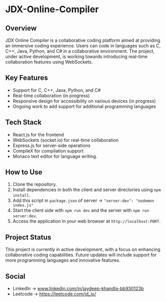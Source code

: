 # JDX-Online-Compiler

## Overview

JDX Online Compiler is a collaborative coding platform aimed at providing an immersive coding experience. Users can code in languages such as C, C++, Java, Python, and C# in a collaborative environment. The project, under active development, is working towards introducing real-time collaboration features using WebSockets.

## Key Features

- Support for C, C++, Java, Python, and C#
- Real-time collaboration (in progress)
- Responsive design for accessibility on various devices (in progress)
- Ongoing work to add support for additional programming languages

## Tech Stack

- React.js for the frontend
- WebSockets (socket.io) for real-time collaboration
- Express.js for server-side operations
- CompileX for compilation support
- Monaco text editor for language writing.

## How to Use

1. Clone the repository.
2. Install dependencies in both the client and server directories using `npm install`.
3. Add this script in `package.json` of server -> `"server:dev": "nodemon index.js"`
4. Start the client side with `npm run dev` and the server with `npm run server:dev`.
5. Access the application in your web browser at `http://localhost:PORT`.

## Project Status

This project is currently in active development, with a focus on enhancing collaborative coding capabilities. Future updates will include support for more programming languages and innovative features.

## Social

- LinkedIn -> www.linkedin.com/in/jaydeep-khandla-bb930123b
- Leetcode -> https://leetcode.com/jd_io/
